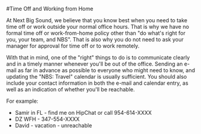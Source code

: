 #Time Off and Working from Home

At Next Big Sound, we believe that you know best when you need to take time off or work outside your normal office hours. That is why we have no formal time off or work-from-home policy other than "do what's right for you, your team, and NBS". That is also why you do not need to ask your manager for approval for time off or to work remotely.

With that in mind, one of the "right" things to do is to communicate clearly and in a timely manner whenever you'll be out of the office. Sending an e-mail as far in advance as possible to everyone who might need to know, and updating the "NBS: Travel" calendar is usually sufficient. You should also include your contact information in both the e-mail and calendar entry, as well as an indication of whether you'll be reachable. 

For example:

* Samir in FL - find me on HipChat or call 954-614-XXXX
* DZ WFH - 347-554-XXXX
* David - vacation - unreachable
